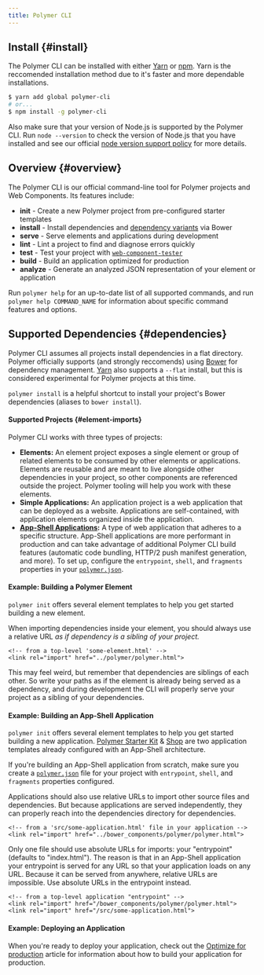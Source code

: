 ```yaml
---
title: Polymer CLI
---
```


<!-- toc -->

## Install {#install}

The Polymer CLI can be installed with either [Yarn](https://yarnpkg.com/en/) or [npm](https://www.npmjs.com/). Yarn is the reccomended installation method due to it's faster and more dependable installations.

```bash
$ yarn add global polymer-cli
# or...
$ npm install -g polymer-cli
```

Also make sure that your version of Node.js is supported by the Polymer CLI. Run `node --version` to check the version of Node.js that you have installed and see our official [node version support policy](node-support) for more details.

## Overview {#overview}

The Polymer CLI is our official command-line tool for Polymer projects and Web Components. Its features include:

  - **init** - Create a new Polymer project from pre-configured starter templates
  - **install** - Install dependencies and [dependency variants](https://www.polymer-project.org/2.0/docs/glossary#dependency-variants) via Bower
  - **serve**	- Serve elements and applications during development
  - **lint** - Lint a project to find and diagnose errors quickly
  - **test** - Test your project with [`web-component-tester`](https://github.com/Polymer/web-component-tester/)
  - **build**	- Build an application optimized for production
  - **analyze** - Generate an analyzed JSON representation of your element or application

Run `polymer help` for an up-to-date list of all supported commands, and run `polymer help COMMAND_NAME` for information about specific command features and options.


## Supported Dependencies {#dependencies}

Polymer CLI assumes all projects install dependencies in a flat directory. Polymer officially supports (and strongly reccomends) using [Bower](http://bower.io) for dependency management. [Yarn](https://yarnpkg.com/en/) also supports a `--flat` install, but this is considered experimental for Polymer projects at this time.

`polymer install` is a helpful shortcut to install your project's Bower dependencies (aliases to `bower install`).


#### Supported Projects {#element-imports}

Polymer CLI works with three types of projects:

* **Elements:** An element project exposes a single element or
  group of related elements to be consumed by other elements or applications. Elements are reusable and are meant to live alongside other dependencies in your project, so other components are referenced
  outside the project. Polymer tooling will help you work with these elements.
* **Simple Applications:** An application project is a web application that can be deployed as a website. Applications are self-contained, with application elements organized inside the application.
* **[App-Shell Applications]((https://developers.google.com/web/updates/2015/11/app-shell)):** A type of web application that adheres to a specific structure. App-Shell applications are more performant in production and can take advantage of additional Polymer CLI build features (automatic code bundling, HTTP/2 push manifest generation, and more). To set up, configure the `entrypoint`, `shell`, and `fragments` properties in your [`polymer.json`](polymer-json).


#### Example: Building a Polymer Element

`polymer init` offers several element templates to help you get started building a new element.

When importing dependencies inside your element, you should always use a relative URL *as if dependency is a sibling of your project.*

```
<!-- from a top-level 'some-element.html' -->
<link rel="import" href="../polymer/polymer.html">
```

This may feel weird, but remember that dependencies are siblings of each other. So write your paths as if the element is already being served as a dependency, and during development the CLI will properly serve your project as a sibling of your dependencies.


#### Example: Building an App-Shell Application

`polymer init` offers several element templates to help you get started building a new application. [Polymer Starter Kit](https://github.com/PolymerElements/polymer-starter-kit) & [Shop](https://github.com/Polymer/shop) are two application templates already configured with an App-Shell architecture.

If you're building an App-Shell application from scratch, make sure you create a [`polymer.json`](polymer-json) file for your project with `entrypoint`, `shell`, and `fragments` properties configured.

Applications should also use relative URLs to import other source files and dependencies. But because applications are served independently, they can properly reach into the dependencies directory for dependencies.

```
<!-- from a 'src/some-application.html' file in your application -->
<link rel="import" href="../bower_components/polymer/polymer.html">
```

Only one file should use absolute URLs for imports: your "entrypoint" (defaults to "index.html"). The reason is that in an App-Shell application your entrypoint is served for any URL so that your application loads on any URL. Because it can be served from anywhere, relative URLs are impossible. Use absolute URLs in the entrypoint instead.

```
<!-- from a top-level application "entrypoint" -->
<link rel="import" href="/bower_components/polymer/polymer.html">
<link rel="import" href="/src/some-application.html">
```

#### Example: Deploying an Application

When you're ready to deploy your application, check out the [Optimize for production](optimize-for-production) article for information about how to build your application for production.